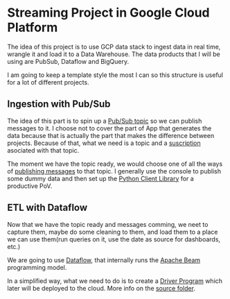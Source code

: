 # Streaming Project in Google Cloud Platform
The idea of this project is to use GCP data stack to ingest data in real time, wrangle it and load it to a Data Warehouse. The data products that I will be using are PubSub, Dataflow and BigQuery.

I am going to keep a template style the most I can so this structure is useful for a lot of different projects.

## Ingestion with Pub/Sub
The idea of this part is to spin up a [Pub/Sub topic](https://cloud.google.com/pubsub/docs/create-topic-console) so we can publish messages to it. I choose not to cover the part of App that generates the data because that is actually the part that makes the difference between projects. Because of that, what we need is a topic and a [suscription](https://cloud.google.com/pubsub/docs/create-topic-console) asociated with that topic.

The moment we have the topic ready, we would choose one of all the ways of [publishing messages](https://cloud.google.com/pubsub/docs/publisher#python) to that topic. I generally use the console to publish some dummy data and then set up the [Python Client Library](https://googleapis.dev/python/pubsub/latest/index.html) for a productive PoV.

## ETL with Dataflow
Now that we have the topic ready and messages comming, we neet to capture them, maybe do some cleaning to them, and load them to a place we can use them(run queries on it, use the date as source for dashboards, etc.)

We are going to use [Dataflow](https://cloud.google.com/dataflow/docs/concepts), that internally runs the [Apache Beam](https://beam.apache.org/documentation/) programming model.

In a simplified way, what we need to do is to create a [Driver Program](/source/) which later will be deployed to the cloud. More info on the [source folder](/source/).